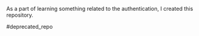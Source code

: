 As a part of learning something related to the authentication, I created this repository.

#deprecated_repo
